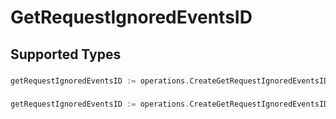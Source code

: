 # GetRequestIgnoredEventsID


## Supported Types

### 

```go
getRequestIgnoredEventsID := operations.CreateGetRequestIgnoredEventsIDStr(string{/* values here */})
```

### 

```go
getRequestIgnoredEventsID := operations.CreateGetRequestIgnoredEventsIDArrayOfstr([]string{/* values here */})
```

